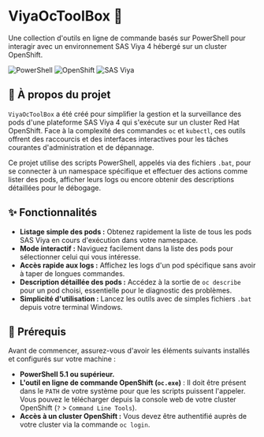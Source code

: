 # ViyaOcToolBox 🔨

Une collection d'outils en ligne de commande basés sur PowerShell pour interagir avec un environnement SAS Viya 4 hébergé sur un cluster OpenShift.

![PowerShell](https://img.shields.io/badge/PowerShell-5.1%2B-blue.svg)
![OpenShift](https://img.shields.io/badge/OpenShift-4.x-red.svg)
![SAS Viya](https://img.shields.io/badge/SAS%20Viya-4-brightgreen.svg)

## 🎯 À propos du projet

`ViyaOcToolBox` a été créé pour simplifier la gestion et la surveillance des pods d'une plateforme SAS Viya 4 qui s'exécute sur un cluster Red Hat OpenShift. Face à la complexité des commandes `oc` et `kubectl`, ces outils offrent des raccourcis et des interfaces interactives pour les tâches courantes d'administration et de dépannage.

Ce projet utilise des scripts PowerShell, appelés via des fichiers `.bat`, pour se connecter à un namespace spécifique et effectuer des actions comme lister des pods, afficher leurs logs ou encore obtenir des descriptions détaillées pour le débogage.

## ✨ Fonctionnalités

* **Listage simple des pods :** Obtenez rapidement la liste de tous les pods SAS Viya en cours d'exécution dans votre namespace.
* **Mode interactif :** Naviguez facilement dans la liste des pods pour sélectionner celui qui vous intéresse.
* **Accès rapide aux logs :** Affichez les logs d'un pod spécifique sans avoir à taper de longues commandes.
* **Description détaillée des pods :** Accédez à la sortie de `oc describe` pour un pod choisi, essentielle pour le diagnostic des problèmes.
* **Simplicité d'utilisation :** Lancez les outils avec de simples fichiers `.bat` depuis votre terminal Windows.

## 🚀 Prérequis

Avant de commencer, assurez-vous d'avoir les éléments suivants installés et configurés sur votre machine :

* **PowerShell 5.1 ou supérieur.**
* **L'outil en ligne de commande OpenShift (`oc.exe`)** : Il doit être présent dans le `PATH` de votre système pour que les scripts puissent l'appeler. Vous pouvez le télécharger depuis la console web de votre cluster OpenShift (`?` > `Command Line Tools`).
* **Accès à un cluster OpenShift :** Vous devez être authentifié auprès de votre cluster via la commande `oc login`.
